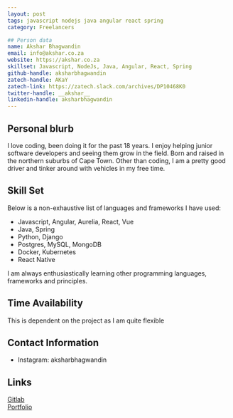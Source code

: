 ```yaml
---
layout: post
tags: javascript nodejs java angular react spring
category: Freelancers

## Person data
name: Akshar Bhagwandin
email: info@akshar.co.za
website: https://akshar.co.za
skillset: Javascript, NodeJs, Java, Angular, React, Spring
github-handle: aksharbhagwandin
zatech-handle: AKaY
zatech-link: https://zatech.slack.com/archives/DP10468K0
twitter-handle: __akshar__
linkedin-handle: aksharbhagwandin
---
```


## Personal blurb

I love coding, been doing it for the past 18 years.  I enjoy helping junior software developers and seeing them grow in the field.  Born and raised in the northern suburbs of Cape Town.  Other than coding, I am a pretty good driver and tinker around with vehicles in my free time.

## Skill Set

Below is a non-exhaustive list of languages and frameworks I have used:
* Javascript, Angular, Aurelia, React, Vue
* Java, Spring
* Python, Django
* Postgres, MySQL, MongoDB
* Docker, Kubernetes
* React Native

I am always enthusiastically learning other programming languages, frameworks and principles. 

## Time Availability

This is dependent on the project as I am quite flexible

## Contact Information

* Instagram: aksharbhagwandin

## Links

[Gitlab](https://gitlab.com/aksharbhagwandin)  
[Portfolio](https://performotion.co.za/)  
